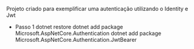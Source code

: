 Projeto criado para exemplificar uma autenticação utilizando o Identity e Jwt

- Passo 1
  dotnet restore
  dotnet add package Microsoft.AspNetCore.Authentication
  dotnet add package Microsoft.AspNetCore.Authentication.JwtBearer
